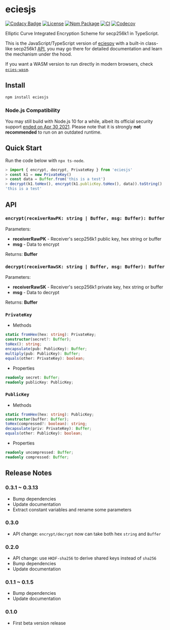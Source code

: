 # eciesjs

[![Codacy Badge](https://api.codacy.com/project/badge/Grade/47784cde956642b1b9e8e33cb8551674)](https://app.codacy.com/app/ecies/js)
[![License](https://img.shields.io/github/license/ecies/js.svg)](https://github.com/ecies/js)
[![Npm Package](https://img.shields.io/npm/v/eciesjs.svg)](https://www.npmjs.com/package/eciesjs)
[![CI](https://img.shields.io/github/workflow/status/ecies/js/Build)](https://github.com/ecies/js/actions)
[![Codecov](https://img.shields.io/codecov/c/github/ecies/js.svg)](https://codecov.io/gh/ecies/js)

Elliptic Curve Integrated Encryption Scheme for secp256k1 in TypeScript.

This is the JavaScript/TypeScript version of [eciespy](https://github.com/ecies/py) with a built-in class-like secp256k1 [API](#privatekey), you may go there for detailed documentation and learn the mechanism under the hood.

If you want a WASM version to run directly in modern browsers, check [`ecies-wasm`](https://github.com/ecies/rs-wasm).

## Install

```bash
npm install eciesjs
```

### Node.js Compatibility

You may still build with Node.js 10 for a while, albeit its official security support [ended on Apr 30 2021](https://endoflife.date/nodejs). Please note that it is strongly **not recommended** to run on an outdated runtime.

## Quick Start

Run the code below with `npx ts-node`.

```typescript
> import { encrypt, decrypt, PrivateKey } from 'eciesjs'
> const k1 = new PrivateKey()
> const data = Buffer.from('this is a test')
> decrypt(k1.toHex(), encrypt(k1.publicKey.toHex(), data)).toString()
'this is a test'
```

## API

### `encrypt(receiverRawPK: string | Buffer, msg: Buffer): Buffer`

Parameters:

- **receiverRawPK** - Receiver's secp256k1 public key, hex string or buffer
- **msg** - Data to encrypt

Returns: **Buffer**

### `decrypt(receiverRawSK: string | Buffer, msg: Buffer): Buffer`

Parameters:

- **receiverRawSK** - Receiver's secp256k1 private key, hex string or buffer
- **msg** - Data to decrypt

Returns: **Buffer**

### `PrivateKey`

- Methods

```typescript
static fromHex(hex: string): PrivateKey;
constructor(secret?: Buffer);
toHex(): string;
encapsulate(pub: PublicKey): Buffer;
multiply(pub: PublicKey): Buffer;
equals(other: PrivateKey): boolean;
```

- Properties

```typescript
readonly secret: Buffer;
readonly publicKey: PublicKey;
```

### `PublicKey`

- Methods

```typescript
static fromHex(hex: string): PublicKey;
constructor(buffer: Buffer);
toHex(compressed?: boolean): string;
decapsulate(priv: PrivateKey): Buffer;
equals(other: PublicKey): boolean;
```

- Properties

```typescript
readonly uncompressed: Buffer;
readonly compressed: Buffer;
```

## Release Notes

### 0.3.1 ~ 0.3.13

- Bump dependencies
- Update documentation
- Extract constant variables and rename some parameters

### 0.3.0

- API change: `encrypt/decrypt` now can take both hex `string` and `Buffer`

### 0.2.0

- API change: use `HKDF-sha256` to derive shared keys instead of `sha256`
- Bump dependencies
- Update documentation

### 0.1.1 ~ 0.1.5

- Bump dependencies
- Update documentation

### 0.1.0

- First beta version release
